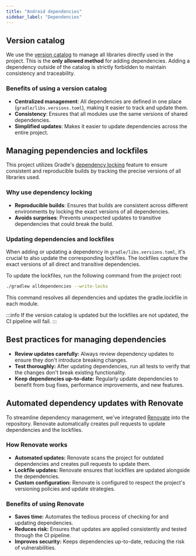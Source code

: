 ```yaml
---
title: "Android dependencies"
sidebar_label: "Dependencies"
---
```


## Version catalog

We use the [version catalog](https://docs.gradle.org/current/userguide/version_catalogs.html) to manage all libraries directly used in the project. This is the **only allowed method** for adding dependencies. Adding a dependency outside of the catalog is strictly forbidden to maintain consistency and traceability.

### Benefits of using a version catalog

- **Centralized management**: All dependencies are defined in one place (`gradle/libs.versions.toml`), making it easier to track and update them.
- **Consistency**: Ensures that all modules use the same versions of shared dependencies.
- **Simplified updates**: Makes it easier to update dependencies across the entire project.

## Managing pependencies and lockfiles

This project utilizes Gradle's [dependency locking](https://docs.gradle.org/current/userguide/dependency_locking.html) feature to ensure consistent and reproducible builds by tracking the precise versions of all libraries used.

### Why use dependency locking

- **Reproducible builds**: Ensures that builds are consistent across different environments by locking the exact versions of all dependencies.
- **Avoids surprises**: Prevents unexpected updates to transitive dependencies that could break the build.

### Updating dependencies and lockfiles

When adding or updating a dependency in `gradle/libs.versions.toml`, it's crucial to also update the corresponding lockfiles. The lockfiles capture the exact versions of all direct and transitive dependencies.

To update the lockfiles, run the following command from the project root:

```bash
./gradlew alldependencies --write-locks
```

This command resolves all dependencies and updates the gradle.lockfile in each module.

:::info
If the version catalog is updated but the lockfiles are not updated, the CI pipeline will fail.
:::

## Best practices for managing dependencies

- **Review updates carefully:** Always review dependency updates to ensure they don't introduce breaking changes.
- **Test thoroughly:** After updating dependencies, run all tests to verify that the changes don't break existing functionality.
- **Keep dependencies up-to-date:** Regularly update dependencies to benefit from bug fixes, performance improvements, and new features.

## Automated dependency updates with Renovate

To streamline dependency management, we've integrated [Renovate](https://docs.renovatebot.com/) into the repository. Renovate automatically creates pull requests to update dependencies and the lockfiles.

### How Renovate works

- **Automated updates:** Renovate scans the project for outdated dependencies and creates pull requests to update them.
- **Lockfile updates:** Renovate ensures that lockfiles are updated alongside the dependencies.
- **Custom configuration:** Renovate is configured to respect the project's versioning policies and update strategies.

### Benefits of using Renovate

- **Saves time:** Automates the tedious process of checking for and updating dependencies.
- **Reduces risk:** Ensures that updates are applied consistently and tested through the CI pipeline.
- **Improves security:** Keeps dependencies up-to-date, reducing the risk of vulnerabilities.
